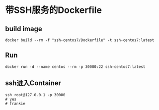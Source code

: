 # 带SSH服务的Dockerfile

## build image

```shell
docker build --rm -f "ssh-centos7/Dockerfile" -t ssh-centos7:latest
```

## Run

```shell
docker run -d --name centos --rm -p 30000:22 ssh-centos7:latest 
```


## ssh进入Container

```shell
ssh root@127.0.0.1 -p 30000
# yes
# frankie
```